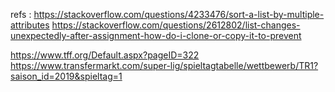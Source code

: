 refs :
https://stackoverflow.com/questions/4233476/sort-a-list-by-multiple-attributes
https://stackoverflow.com/questions/2612802/list-changes-unexpectedly-after-assignment-how-do-i-clone-or-copy-it-to-prevent

https://www.tff.org/Default.aspx?pageID=322
https://www.transfermarkt.com/super-lig/spieltagtabelle/wettbewerb/TR1?saison_id=2019&spieltag=1
